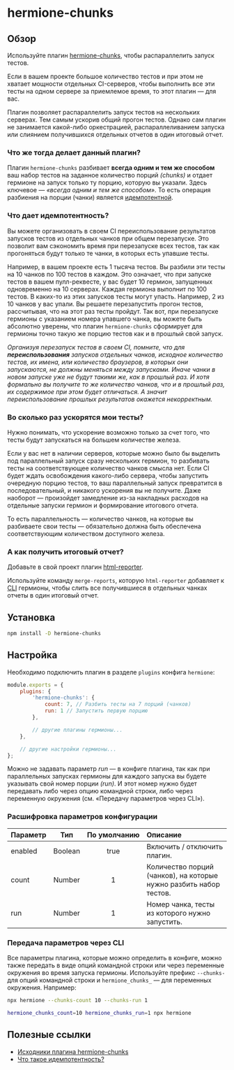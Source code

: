 # hermione-chunks

## Обзор

Используйте плагин [hermione-chunks][hermione-chunks], чтобы распараллелить запуск тестов.

Если в вашем проекте большое количество тестов и при этом не хватает мощности отдельных CI-серверов, чтобы выполнить все эти тесты на одном сервере за приемлемое время, то этот плагин &mdash; для вас.

Плагин позволяет распараллелить запуск тестов на нескольких серверах. Тем самым ускорив общий прогон тестов. Однако сам плагин не занимается какой-либо оркестрацией, распараллеливанием запуска или слиянием получившихся отдельных отчетов в один итоговый отчет.

### Что же тогда делает данный плагин?

Плагин `hermione-chunks` разбивает **всегда одним и тем же способом** ваш набор тестов на заданное количество порций _(chunks)_ и отдает гермионе на запуск только ту порцию, которую вы указали. Здесь ключевое &mdash; _«всегда одним и тем же способом»_. То есть операция разбиения на порции (чанки) является [идемпотентной][idempotence].

### Что дает идемпотентность?

Вы можете организовать в своем CI переиспользование результатов запусков тестов из отдельных чанков при общем перезапуске. Это позволит вам сэкономить время при перезапуске всех тестов, так как прогоняться будут только те чанки, в которых есть упавшие тесты.

Например, в вашем проекте есть 1 тысяча тестов. Вы разбили эти тесты на 10 чанков по 100 тестов в каждом. Это означает, что при запуске тестов в вашем пулл-реквесте, у вас будет 10 гермион, запущенных одновременно на 10 серверах. Каждая гермиона выполнит по 100 тестов. В каких-то из этих запусков тесты могут упасть. Например, 2 из 10 чанков у вас упали. Вы решаете перезапустить прогон тестов, рассчитывая, что на этот раз тесты пройдут. Так вот, при перезапуске гермионы с указанием номера упавшего чанка, вы можете быть абсолютно уверены, что плагин `hermione-chunks` сформирует для гермионы точно такую же порцию тестов как и в прошлый свой запуск.

_Организуя перезапуск тестов в своем CI, помните, что для **переиспользования** запусков отдельных чанков, исходное количество тестов, их имена, или количество браузеров, в которых они запускаются, не должны меняться между запусками. Иначе чанки в новом запуске уже не будут такими же, как в прошлый раз. И хотя формально вы получите то же количество чанков, что и в прошлый раз, их содержимое при этом будет отличаться. А значит переиспользование прошлых результатов окажется некорректным._

### Во сколько раз ускорятся мои тесты?

Нужно понимать, что ускорение возможно только за счет того, что тесты будут запускаться на большем количестве железа.

Если у вас нет в наличии серверов, которые можно было бы выделить под параллельный запуск сразу нескольких гермион, то разбивать тесты на соответствующее количество чанков смысла нет. Если CI будет ждать освобождения какого-либо сервера, чтобы запустить очередную порцию тестов, то ваш параллельный запуск превратится в последовательный, и никакого ускорения вы не получите. Даже наоборот &mdash; произойдет замедление из-за накладных расходов на отдельные запуски гермион и формирование итогового отчета.

То есть параллельность &mdash; количество чанков, на которые вы разбиваете свои тесты &mdash; обязательно должна быть обеспечена соответствующим количеством доступного железа.

### А как получить итоговый отчет?

Добавьте в свой проект плагин [html-reporter][html-reporter].

Используйте команду `merge-reports`, которую `html-reporter` добавляет к [CLI][cli] гермионы, чтобы слить все получившиеся в отдельных чанках отчеты в один итоговый отчет.

## Установка

```bash
npm install -D hermione-chunks
```

## Настройка

Необходимо подключить плагин в разделе `plugins` конфига `hermione`:

```javascript
module.exports = {
    plugins: {
        'hermione-chunks': {
            count: 7, // Разбить тесты на 7 порций (чанков)
            run: 1 // Запустить первую порцию
        },

        // другие плагины гермионы...
    },

    // другие настройки гермионы...
};
```

Можно не задавать параметр _run_ &mdash; в конфиге плагина, так как при параллельных запусках гермионы для каждого запуска вы будете указывать свой номер порции _(run)_. И этот номер нужно будет передавать либо через опцию командной строки, либо через переменную окружения (см. «Передачу параметров через CLI»).

### Расшифровка параметров конфигурации

| **Параметр** | **Тип** | **По&nbsp;умолчанию** | **Описание** |
| :--- | :---: | :---: | :--- |
| enabled | Boolean | true | Включить / отключить плагин. |
| count | Number | 1 | Количество порций (чанков), на которые нужно разбить набор тестов. |
| run | Number | 1 | Номер чанка, тесты из которого нужно запустить. |

### Передача параметров через CLI

Все параметры плагина, которые можно определить в конфиге, можно также передать в виде опций командной строки или через переменные окружения во время запуска гермионы. Используйте префикс `--chunks-` для опций командной строки и `hermione_chunks_` &mdash; для переменных окружения. Например:

```bash
npx hermione --chunks-count 10 --chunks-run 1
```

```bash
hermione_chunks_count=10 hermione_chunks_run=1 npx hermione
```

## Полезные ссылки

* [Исходники плагина hermione-chunks][hermione-chunks]
* [Что такое идемпотентность?][idempotence]

[html-reporter]: https://github.com/gemini-testing/html-reporter
[hermione-chunks]: https://github.com/gemini-testing/hermione-chunks
[cli]: https://ru.wikipedia.org/wiki/Интерфейс_командной_строки
[idempotence]: https://ru.wikipedia.org/wiki/Идемпотентность
